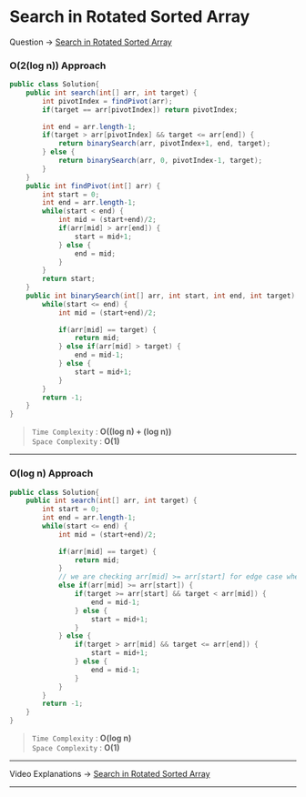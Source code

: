 # Search in Rotated Sorted Array
Question -> [Search in Rotated Sorted Array](https://leetcode.com/problems/search-in-rotated-sorted-array/)    

### O(2(log n)) Approach
```java
public class Solution{
    public int search(int[] arr, int target) {
        int pivotIndex = findPivot(arr);
        if(target == arr[pivotIndex]) return pivotIndex;
        
        int end = arr.length-1;
        if(target > arr[pivotIndex] && target <= arr[end]) {
            return binarySearch(arr, pivotIndex+1, end, target);
        } else {
            return binarySearch(arr, 0, pivotIndex-1, target);
        }
    }
    public int findPivot(int[] arr) {
        int start = 0;
        int end = arr.length-1; 
        while(start < end) {
            int mid = (start+end)/2;
            if(arr[mid] > arr[end]) {
                start = mid+1;
            } else {
                end = mid;
            }
        }
        return start;
    }
    public int binarySearch(int[] arr, int start, int end, int target) {
        while(start <= end) {
            int mid = (start+end)/2;
            
            if(arr[mid] == target) {
                return mid;
            } else if(arr[mid] > target) {
                end = mid-1;
            } else {
                start = mid+1;
            }
        }
        return -1;
    }
}
```
> `Time Complexity` : **O((log n) + (log n))**       
> `Space Complexity` : **O(1)**
---
### O(log n) Approach
```java
public class Solution{
    public int search(int[] arr, int target) {
        int start = 0;
        int end = arr.length-1;
        while(start <= end) {
            int mid = (start+end)/2;
            
            if(arr[mid] == target) {
                return mid;
            }
            // we are checking arr[mid] >= arr[start] for edge case when mid == start
            else if(arr[mid] >= arr[start]) {
                if(target >= arr[start] && target < arr[mid]) {
                    end = mid-1;
                } else {
                    start = mid+1;
                }
            } else {
                if(target > arr[mid] && target <= arr[end]) {
                    start = mid+1;
                } else {
                    end = mid-1;
                }
            }
        }
        return -1;
    }
}
```
> `Time Complexity` : **O(log n)**       
> `Space Complexity` : **O(1)**
---
Video Explanations -> [Search in Rotated Sorted Array](https://youtu.be/oTfPJKGEHcc)   
<hr>
